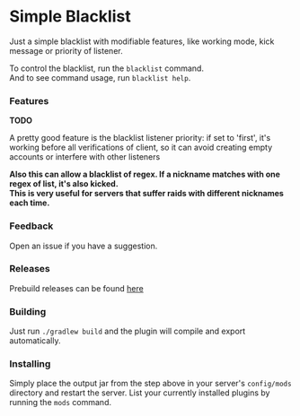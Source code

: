 # Simple Blacklist
Just a simple blacklist with modifiable features, like working mode, kick message or priority of listener.

To control the blacklist, run the ``blacklist`` command. <br>
And to see command usage, run ``blacklist help``.

### Features
**TODO**

A pretty good feature is the blacklist listener priority: if set to 'first', it's working before all verifications of client, so it can avoid creating empty accounts or interfere with other listeners

**Also this can allow a blacklist of regex. If a nickname matches with one regex of list, it's also kicked.<br>
This is very useful for servers that suffer raids with different nicknames each time.**


### Feedback
Open an issue if you have a suggestion.


### Releases
Prebuild releases can be found [here](https://github.com/Xpdustry/simple-blacklist/releases)


### Building
Just run ``./gradlew build`` and the plugin will compile and export automatically.


### Installing
Simply place the output jar from the step above in your server's `config/mods` directory and restart the server.
List your currently installed plugins by running the `mods` command.
